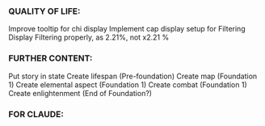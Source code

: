 ### QUALITY OF LIFE:

Improve tooltip for chi display
Implement cap display setup for Filtering
Display Filtering properly, as 2.21%, not x2.21 %

### FURTHER CONTENT:

Put story in state
Create lifespan (Pre-foundation)
Create map (Foundation 1)
Create elemental aspect (Foundation 1)
Create combat (Foundation 1)
Create enlightenment (End of Foundation?)

### FOR CLAUDE:
